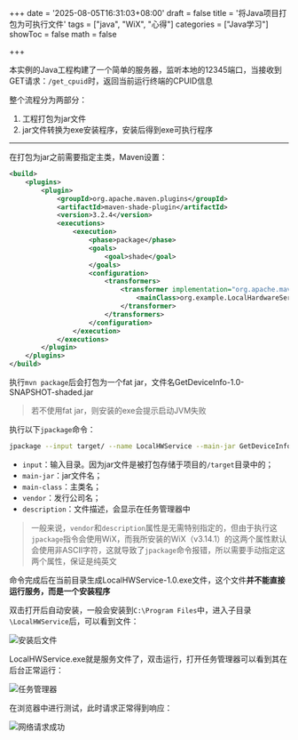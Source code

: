 +++
date = '2025-08-05T16:31:03+08:00'
draft = false
title = '将Java项目打包为可执行文件'
tags = ["java", "WiX", "心得"]
categories = ["Java学习"]
showToc = false
math = false

+++

本实例的Java工程构建了一个简单的服务器，监听本地的12345端口，当接收到GET请求：`/get_cpuid`时，返回当前运行终端的CPUID信息

整个流程分为两部分：

1. 工程打包为jar文件
2. jar文件转换为exe安装程序，安装后得到exe可执行程序

---

在打包为jar之前需要指定主类，Maven设置：

```xml
<build>
    <plugins>
        <plugin>
            <groupId>org.apache.maven.plugins</groupId>
            <artifactId>maven-shade-plugin</artifactId>
            <version>3.2.4</version>
            <executions>
                <execution>
                    <phase>package</phase>
                    <goals>
                        <goal>shade</goal>
                    </goals>
                    <configuration>
                        <transformers>
                            <transformer implementation="org.apache.maven.plugins.shade.resource.ManifestResourceTransformer">
                                <mainClass>org.example.LocalHardwareService</mainClass>
                            </transformer>
                        </transformers>
                    </configuration>
                </execution>
            </executions>
        </plugin>
    </plugins>
</build>
```

执行`mvn package`后会打包为一个fat jar，文件名GetDeviceInfo-1.0-SNAPSHOT-shaded.jar

> 若不使用fat jar，则安装的exe会提示启动JVM失败

执行以下`jpackage`命令：


```bash
jpackage --input target/ --name LocalHWService --main-jar GetDeviceInfo-1.0-SNAPSHOT-shaded.jar --main-class org.example.LocalHardwareService --type exe --vendor "FICN" --description "Local Hardware Info Service"
```

- `input`：输入目录。因为jar文件是被打包存储于项目的`/target`目录中的；
- `main-jar`：jar文件名；
- `main-class`：主类名；
- `vendor`：发行公司名；
- `description`：文件描述，会显示在任务管理器中

> 一般来说，`vendor`和`description`属性是无需特别指定的，但由于执行这`jpackage`指令会使用WiX，而我所安装的WiX（v3.14.1）的这两个属性默认会使用非ASCII字符，这就导致了`jpackage`命令报错，所以需要手动指定这两个属性，保证是纯英文

命令完成后在当前目录生成LocalHWService-1.0.exe文件，这个文件**并不能直接运行服务，而是一个安装程序**

双击打开后自动安装，一般会安装到`C:\Program Files`中，进入子目录`\LocalHWService`后，可以看到文件：

![安装后文件](https://img.fnicen.top/PicGo/安装后文件.png)

LocalHWService.exe就是服务文件了，双击运行，打开任务管理器可以看到其在后台正常运行：

![任务管理器](https://img.fnicen.top/PicGo/任务管理器查看运行.png)

在浏览器中进行测试，此时请求正常得到响应：

![网络请求成功](https://img.fnicen.top/PicGo/网络请求成功.png)

